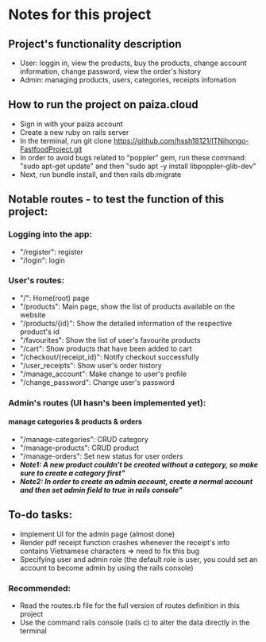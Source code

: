 # Notes for this project

## Project's functionality description
- User: loggin in, view the products, buy the products, change account information, change password, view the order's history
- Admin: managing products, users, categories, receipts infomation

## How to run the project on paiza.cloud 
- Sign in with your paiza account 
- Create a new ruby on rails server
- In the terminal, run git clone https://github.com/hssh18121/ITNihongo-FastfoodProject.git
- In order to avoid bugs related to "poppler" gem, run these command: "sudo apt-get update" and then "sudo apt -y install libpoppler-glib-dev"
- Next, run bundle install, and then rails db:migrate

## Notable routes - to test the function of this project:  
### Logging into the app: 
- "/register": register
- "/login": login

### User's routes: 
- "/": Home(root) page
- "/products": Main page, show the list of products available on the website 
- "/products/{id}": Show the detailed information of the respective product's id
- "/favourites": Show the list of user's favourite products
- "/cart": Show products that have been added to cart
- "/checkout/{receipt_id}": Notify checkout successfully
- "/user_receipts": Show user's order history
- "/manage_account": Make change to user's profile
- "/change_password": Change user's password

### Admin's routes (UI hasn's been implemented yet): 
#### manage categories & products & orders
- "/manage-categories": CRUD category
- "/manage-products": CRUD product
- "/manage-orders": Set new status for user orders
- ***Note1: A new product couldn't be created without a category, so make sure to create a category first"***
- ***Note2: In order to create an admin account, create a normal account and then set admin field to true in rails console"***

## To-do tasks: 
- Implement UI for the admin page (almost done)
- Render pdf receipt function crashes whenever the receipt's info contains Vietnamese characters => need to fix this bug
- Specifying user and admin role (the default role is user, you could set an account to become admin by using the rails console)


### Recommended: 
- Read the routes.rb file for the full version of routes definition in this project
- Use the command rails console (rails c) to alter the data directly in the terminal






